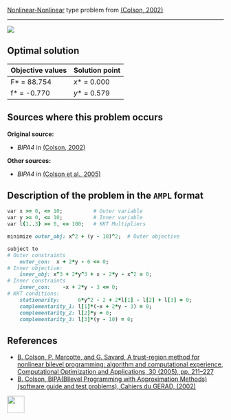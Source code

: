 [Nonlinear-Nonlinear](/test-problems/NLP-NLP-problems) type problem from [(Colson, 2002)][Colson, 2002]

---

![](https://github.com/basblsolver/test-problems/wiki/images/c_2002_04_eq.jpg)

## Optimal solution

Objective values   | Solution point           |
------------------ | ------------------------ |
F* = 88.754        | _x_* = 0.000             |
f* = -0.770        | _y_* = 0.579             |

## Sources where this problem occurs

__Original source:__

 - _BIPA4_ in [(Colson, 2002)][Colson, 2002]

__Other sources:__

 - _BIPA4_ in [(Colson et al., 2005)][Colson et al., 2005]

## Description of the problem in the `AMPL` format

```ruby
var x >= 0, <= 10;          # Outer variable
var y >= 0, <= 10;          # Inner variable
var l{1..3} >= 0, <= 100;   # KKT Multipliers

minimize outer_obj: x^2 + (y - 10)^2;  # Outer objective

subject to
# Outer constraints
    outer_con:  x + 2*y - 6 <= 0;
# Inner objective:
    inner_obj: x^3 + 2*y^3 + x - 2*y - x^2 = 0;
# Inner constraints
    inner_con:    -x + 2*y - 3 <= 0;
# KKT conditions:
    stationarity:      6*y^2 - 2 + 2*l[1] - l[2] + l[3] = 0;
    complementarity_1: l[1]*(-x + 2*y - 3) = 0;
    complementarity_2: l[2]*y = 0;
    complementarity_3: l[3]*(y - 10) = 0;
```

##  References

 - [B. Colson, P. Marcotte, and G. Savard, A trust-region method for nonlinear bilevel programming: algorithm and computational experience, Computational Optimization and Applications, 30 (2005), pp. 211–227](https://doi.org/10.1007/s10589-005-4612-4)
 - [B. Colson, BIPA(BIlevel Programming with Approximation Methods)(software guide and test problems), Cahiers du GERAD, (2002)](https://www.gerad.ca/en/papers/G-2002-37/view)

[<img src="http://www.interupgrade.com/images/pfeil-backbutton.png" width="40" height="40">](/test-problems/NLP-NLP-problems "Back to summary of NLP-NLP type problems")

[Colson, 2002]: https://www.gerad.ca/en/papers/G-2002-37/view
[Colson et al., 2005]: https://doi.org/10.1007/s10589-005-4612-4